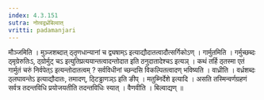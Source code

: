 ```yaml
---
index: 4.3.151
sutra: नोत्वद्वर्ध्रबिल्वात्‌
vritti: padamanjari
---
```


 मौञ्जमिति । मुञ्जशब्दात् ठ्तृणधान्यानां च द्व्यषाम्ऽ इत्याद्यौदातत्वादौत्सर्गिकोऽण् । गार्मुतमिति । गर्मुच्छब्दः ठ्मृग्रेरुतिःऽ, ठ्ग्रोर्मुट् चऽ इत्युतिप्रत्ययान्तत्वादन्तोदात इति ठनुदातादेश्चऽ इत्यञ् । कथं तर्हि ठ्तस्मा एतं गार्मुतं चरुं निर्वपेत्ऽ इत्यन्तोदातत्वम् ? सर्वविधीनां च्छन्दसि विकल्पितत्वादण् भविष्यति । वाध्रीति । वर्ध्रशब्दः ठ्लघावन्तेऽ इत्याद्यौदातः, तमादण्, ठ्टिड्ढाणञ्ऽ इति ङीप् । मतुब्निर्देशे इत्यादि । असति तस्मिन्वर्णग्रहणं सर्वत्र तदन्तविधि प्रयोजयतीति तदन्तविधिः स्यात् । वैणवीति । बिल्वाद्यण् ॥